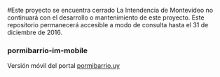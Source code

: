 

#Este proyecto se encuentra cerrado
La Intendencia de Montevideo no continuará con el desarrollo o mantenimiento de este proyecto. 
Este repositorio permanecerá accesible a modo de consulta hasta el 31 de diciembre de 2016.



### pormibarrio-im-mobile
Versión móvil del portal [pormibarrio.uy](http://pormibarrio.uy) 
